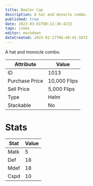 ```yaml
---
title: Bowler Cap
description: A hat and monocle combo.
published: true
date: 2023-03-01T00:12:30.423Z
tags: items
editor: markdown
dateCreated: 2023-02-17T06:40:45.587Z
---
```


A hat and monocle combo.

|Attribute|Value|
|-|-|
|ID|1013|
|Purchase Price|10,000 Flips|
|Sell Price|5,000 Flips|
|Type|Helm|
|Stackable|No|

# Stats
|Stat|Value|
|-|-|
|Matk|5|
|Def|18|
|Mdef|18|
|Cspd|10|
